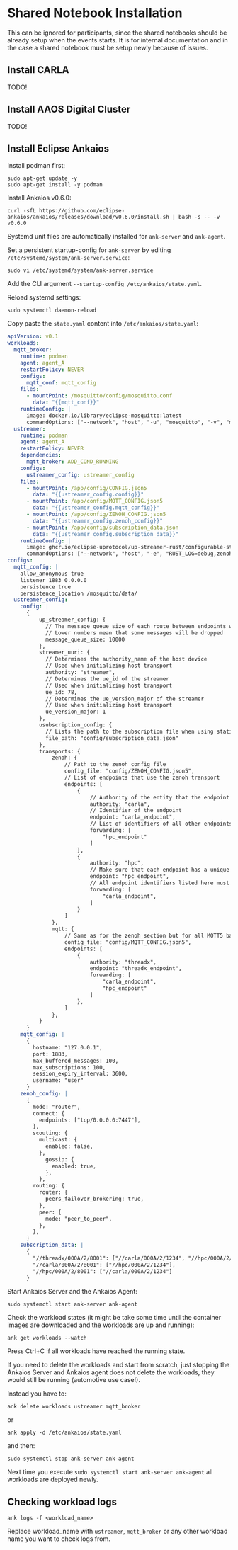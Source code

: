 # Shared Notebook Installation

This can be ignored for participants, since the shared notebooks should be already setup when the events starts. It is for internal documentation and in the case a shared notebook must be setup newly because of issues.

## Install CARLA

TODO!

## Install AAOS Digital Cluster

TODO!

## Install Eclipse Ankaios

Install podman first:

```shell
sudo apt-get update -y
sudo apt-get install -y podman
```

Install Ankaios v0.6.0:

```shell
curl -sfL https://github.com/eclipse-ankaios/ankaios/releases/download/v0.6.0/install.sh | bash -s -- -v v0.6.0
```

Systemd unit files are automatically installed for `ank-server` and `ank-agent`.

Set a persistent startup-config for `ank-server` by editing `/etc/systemd/system/ank-server.service`:

```shell
sudo vi /etc/systemd/system/ank-server.service
```

Add the CLI argument `--startup-config /etc/ankaios/state.yaml`.

Reload systemd settings:

```shell
sudo systemctl daemon-reload
```

Copy paste the `state.yaml` content into `/etc/ankaios/state.yaml`:

```yaml
apiVersion: v0.1
workloads:
  mqtt_broker:
    runtime: podman
    agent: agent_A
    restartPolicy: NEVER
    configs:
      mqtt_conf: mqtt_config
    files:
      - mountPoint: /mosquitto/config/mosquitto.conf
        data: "{{mqtt_conf}}"
    runtimeConfig: |
      image: docker.io/library/eclipse-mosquitto:latest
      commandOptions: ["--network", "host", "-u", "mosquitto", "-v", "mosquitto_data:/mosquitto/data"]
  ustreamer:
    runtime: podman
    agent: agent_A
    restartPolicy: NEVER
    dependencies:
      mqtt_broker: ADD_COND_RUNNING
    configs:
      ustreamer_config: ustreamer_config
    files:
      - mountPoint: /app/config/CONFIG.json5
        data: "{{ustreamer_config.config}}"
      - mountPoint: /app/config/MQTT_CONFIG.json5
        data: "{{ustreamer_config.mqtt_config}}"
      - mountPoint: /app/config/ZENOH_CONFIG.json5
        data: "{{ustreamer_config.zenoh_config}}"
      - mountPoint: /app/config/subscription_data.json
        data: "{{ustreamer_config.subscription_data}}"
    runtimeConfig: |
      image: ghcr.io/eclipse-uprotocol/up-streamer-rust/configurable-streamer:main
      commandOptions: ["--network", "host", "-e", "RUST_LOG=debug,zenoh=debug"]
configs:
  mqtt_config: |
    allow_anonymous true
    listener 1883 0.0.0.0
    persistence true
    persistence_location /mosquitto/data/
  ustreamer_config:
    config: |
      {
          up_streamer_config: {
            // The message queue size of each route between endpoints within the UStreamer
            // Lower numbers mean that some messages will be dropped
            message_queue_size: 10000
          },
          streamer_uuri: {
            // Determines the authority_name of the host device
            // Used when initializing host transport
            authority: "streamer",
            // Determines the ue_id of the streamer
            // Used when initializing host transport
            ue_id: 78,
            // Determines the ue_version_major of the streamer
            // Used when initializing host transport
            ue_version_major: 1
          },
          usubscription_config: {
            // Lists the path to the subscription file when using static file
            file_path: "config/subscription_data.json"
          },
          transports: {
              zenoh: {
                  // Path to the zenoh config file
                  config_file: "config/ZENOH_CONFIG.json5",
                  // List of endpoints that use the zenoh transport
                  endpoints: [
                      {
                          // Authority of the entity that the endpoint represents
                          authority: "carla",
                          // Identifier of the endpoint
                          endpoint: "carla_endpoint",
                          // List of identifiers of all other endpoints that messages should be forwarded to
                          forwarding: [
                              "hpc_endpoint"
                          ]
                      },
                      {
                          authority: "hpc",
                          // Make sure that each endpoint has a unique identifier or the streamer will not start
                          endpoint: "hpc_endpoint",
                          // All endpoint identifiers listed here must also be defined in this config
                          forwarding: [
                              "carla_endpoint",
                          ]
                      }
                  ]
              },
              mqtt: {
                  // Same as for the zenoh section but for all MQTT5 based endpoints
                  config_file: "config/MQTT_CONFIG.json5",
                  endpoints: [
                      {
                          authority: "threadx",
                          endpoint: "threadx_endpoint",
                          forwarding: [
                              "carla_endpoint",
                              "hpc_endpoint"
                          ]
                      },
                  ]
              },
          }
      }
    mqtt_config: |
      {
        hostname: "127.0.0.1",
        port: 1883,
        max_buffered_messages: 100,
        max_subscriptions: 100,
        session_expiry_interval: 3600,
        username: "user"
      }
    zenoh_config: |
      {
        mode: "router",
        connect: {
          endpoints: ["tcp/0.0.0.0:7447"],
        },
        scouting: {
          multicast: {
            enabled: false,
          },
            gossip: {
              enabled: true,
            },
          },
        routing: {
          router: {
            peers_failover_brokering: true,
          },
          peer: {
            mode: "peer_to_peer",
          },
        },
      }
    subscription_data: |
      {
        "//threadx/000A/2/8001": ["//carla/000A/2/1234", "//hpc/000A/2/1234"],
        "//carla/000A/2/8001": ["//hpc/000A/2/1234"],
        "//hpc/000A/2/8001": ["//carla/000A/2/1234"]
      }
```

Start Ankaios Server and the Ankaios Agent:

```shell
sudo systemctl start ank-server ank-agent
```

Check the workload states (it might be take some time until the container images are downloaded and the workloads are up and running):

```shell
ank get workloads --watch
```

Press Ctrl+C if all workloads have reached the running state.

If you need to delete the workloads and start from scratch, just stopping the Ankaios Server and Ankaios agent does not delete the workloads, they would still be running (automotive use case!).

Instead you have to:

```shell
ank delete workloads ustreamer mqtt_broker
```

or 

```shell
ank apply -d /etc/ankaios/state.yaml
```

and then:

```shell
sudo systemctl stop ank-server ank-agent
```

Next time you execute `sudo systemctl start ank-server ank-agent` all workloads are deployed newly.

## Checking workload logs

```shell
ank logs -f <workload_name>
```

Replace workload_name with `ustreamer`, `mqtt_broker` or any other workload name you want to check logs from.
